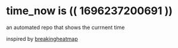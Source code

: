 # time_now is (( 1696237200691 ))

an automated repo that shows the currnent time

inspired by [breakingheatmap](https://github.com/breakingheatmap/breakingheatmap)
